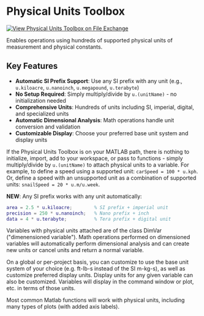 # Physical Units Toolbox
[![View Physical Units Toolbox on File Exchange](https://www.mathworks.com/matlabcentral/images/matlab-file-exchange.svg)](https://www.mathworks.com/matlabcentral/fileexchange/38977-physical-units-toolbox)

Enables operations using hundreds of supported physical units of measurement and physical constants.

## Key Features

- **Automatic SI Prefix Support**: Use any SI prefix with any unit (e.g., `u.kiloacre`, `u.nanoinch`, `u.megapound`, `u.terabyte`)
- **No Setup Required**: Simply multiply/divide by `u.(unitName)` - no initialization needed
- **Comprehensive Units**: Hundreds of units including SI, imperial, digital, and specialized units
- **Automatic Dimensional Analysis**: Math operations handle unit conversion and validation
- **Customizable Display**: Choose your preferred base unit system and display units

If the Physical Units Toolbox is on your MATLAB path, there is nothing to initialize, import, add to your workspace, or pass to functions - simply multiply/divide by `u.(unitName)` to attach physical units to a variable. 
For example, to define a speed using a supported unit: `carSpeed = 100 * u.kph`. 
Or, define a speed with an unsupported unit as a combination of supported units: `snailSpeed = 20 * u.m/u.week`.

**NEW**: Any SI prefix works with any unit automatically:
```matlab
area = 2.5 * u.kiloacre;        % SI prefix + imperial unit
precision = 250 * u.nanoinch;   % Nano prefix + inch  
data = 4 * u.terabyte;          % Tera prefix + digital unit
```

Variables with physical units attached are of the class DimVar ("dimenensioned variable"). Math operations performed on dimensioned variables will automatically perform dimensional analysis and can create new units or cancel units and return a normal variable.

On a global or per-project basis, you can customize to use the base unit system of your choice (e.g. ft-lb-s instead of the SI m-kg-s), as well as customize preferred display units. Display units for any given variable can also be customized. Variables will display in the command window or plot, etc. in terms of those units.

Most common Matlab functions will work with physical units, including many types of plots (with added axis labels).
